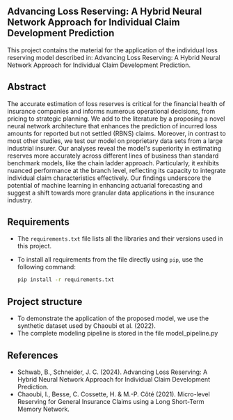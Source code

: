 ## Advancing Loss Reserving: A Hybrid Neural Network Approach for Individual Claim Development Prediction

This project contains the material for the application of the individual loss reserving model described in: Advancing Loss Reserving: A Hybrid Neural Network Approach for Individual Claim Development Prediction.

## Abstract

The accurate estimation of loss reserves is critical for the financial health of insurance companies and informs numerous operational decisions, from pricing to strategic planning. We add to the literature by a proposing a novel neural network architecture that enhances the prediction of incurred loss amounts for reported but not settled (RBNS) claims. Moreover, in contrast to most other studies, we test our model on  proprietary data sets from a large industrial insurer. Our analyses reveal the model's superiority in estimating reserves more accurately across different lines of business than standard benchmark models, like the chain ladder approach. Particularly, it exhibits nuanced performance at the branch level, reflecting its capacity to integrate individual claim characteristics effectively. Our findings underscore the potential of machine learning in enhancing actuarial forecasting and suggest a shift towards more granular data applications in the insurance industry.

## Requirements

- The `requirements.txt` file lists all the libraries and their versions used in this project.
- To install all requirements from the file directly using `pip`, use the following command:

  ```bash
  pip install -r requirements.txt

## Project structure

- To demonstrate the application of the proposed model, we use the synthetic dataset used by Chaoubi et al. (2022).
- The complete modeling pipeline is stored in the file model_pipeline.py

## References
* Schwab, B., Schneider, J. C. (2024). Advancing Loss Reserving: A Hybrid Neural Network Approach for Individual Claim Development Prediction.
* Chaoubi, I., Besse, C. Cossette, H. & M.-P. Côté (2021). Micro-level Reserving for General Insurance Claims using a Long Short-Term Memory Network.